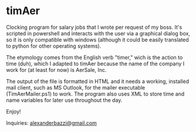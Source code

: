 timAer
======

Clocking program for salary jobs that I wrote per request of my boss. It's scripted in powershell and interacts with the user via a graphical dialog box, so it is only compatible with windows (although it could be easily translated to python for other operating systems).

The etymology comes from the English verb "timer," wich is the action to time (duh), which I adapted to timAer because the name of the company I work for (at least for now) is AerSale, Inc.

The output of the file is formatted in HTML and it needs a working, installed mail client, such as MS Outlook, for the mailer executable (TimAerMailer.ps1) to work. The program also uses XML to store time and name variables for later use throughout the day.

Enjoy!

Inquiries: alexanderbazzi@gmail.com
